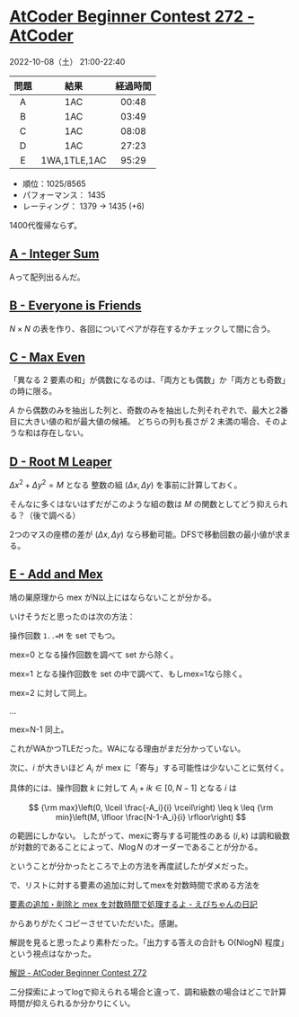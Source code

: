 # [AtCoder Beginner Contest 272 \- AtCoder](https://atcoder.jp/contests/abc272)

2022-10-08（土） 21:00-22:40

|問題|結果|経過時間|
|:---:|:---:|:---:|
|A|1AC|00:48|
|B|1AC|03:49|
|C|1AC|08:08|
|D|1AC|27:23|
|E|1WA,1TLE,1AC|95:29|

- 順位：1025/8565
- パフォーマンス： 1435
- レーティング： 1379 → 1435 (+6)

1400代復帰ならず。

## [A \- Integer Sum](https://atcoder.jp/contests/abc272/tasks/abc272_a)
Aって配列出るんだ。

## [B \- Everyone is Friends](https://atcoder.jp/contests/abc272/tasks/abc272_b)
$N\times N$ の表を作り、各回についてペアが存在するかチェックして間に合う。

## [C \- Max Even](https://atcoder.jp/contests/abc272/tasks/abc272_c)
「異なる 2 要素の和」が偶数になるのは、「両方とも偶数」か「両方とも奇数」の時に限る。

$A$ から偶数のみを抽出した列と、奇数のみを抽出した列それぞれで、最大と2番目に大きい値の和が最大値の候補。
どちらの列も長さが 2 未満の場合、そのような和は存在しない。

## [D \- Root M Leaper](https://atcoder.jp/contests/abc272/tasks/abc272_d)
$\Delta x^2 + \Delta y^2=M$ となる 整数の組 $(\Delta x, \Delta y)$ を事前に計算しておく。

そんなに多くはないはずだがこのような組の数は $M$ の関数としてどう抑えられる？（後で調べる）

2つのマスの座標の差が $(\Delta x, \Delta y)$ なら移動可能。DFSで移動回数の最小値が求まる。

## [E \- Add and Mex](https://atcoder.jp/contests/abc272/tasks/abc272_e)

鳩の巣原理から mex がN以上にはならないことが分かる。

いけそうだと思ったのは次の方法：

操作回数 `1..=M` を set でもつ。

mex=0 となる操作回数を調べて set から除く。

mex=1 となる操作回数を set の中で調べて、もしmex=1なら除く。

mex=2 に対して同上。

...

mex=N-1 同上。

これがWAかつTLEだった。WAになる理由がまだ分かっていない。

次に、$i$ が大きいほど $A_i$ が mex に「寄与」する可能性は少ないことに気付く。

具体的には、操作回数 $k$ に対して $A_i+ik \in [0,N-1]$ となる $i$ は

$$
{\rm max}\left(0, \lceil \frac{-A_i}{i} \rceil\right)
\leq
k
\leq
{\rm min}\left(M, \lfloor \frac{N-1-A_i}{i} \rfloor\right)
$$

の範囲にしかない。
したがって、mexに寄与する可能性のある $(i, k)$ は調和級数が対数的であることによって、$N \log N$ のオーダーであることが分かる。

ということが分かったところで上の方法を再度試したがダメだった。

で、リストに対する要素の追加に対してmexを対数時間で求める方法を

[要素の追加・削除と mex を対数時間で処理するよ \- えびちゃんの日記](https://rsk0315.hatenablog.com/entry/2020/10/11/125049)

からありがたくコピーさせていただいた。感謝。

解説を見ると思ったより素朴だった。「出力する答えの合計も O(NlogN) 程度」という視点はなかった。

[解説 \- AtCoder Beginner Contest 272](https://atcoder.jp/contests/abc272/editorial/4982)

二分探索によってlogで抑えられる場合と違って、調和級数の場合はどこで計算時間が抑えられるか分かりにくい。